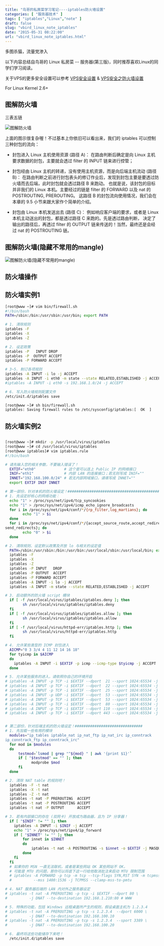 ```yaml
---
title: "鸟哥的私房菜学习笔记----iptables防火墙设置"
categories: [ "服务器技术" ]
tags: [ "iptables","Linux","note" ]
draft: false
slug: "vbird_linux_note_iptables"
date: "2015-05-31 08:22:00"
url: "vbird_linux_note_iptables.html"
---
```


多图杀猫，流量党渗入

以下内容总结自鸟哥的 Linux 私房菜 -- 服务器(第三版)，同时推荐喜欢Linux的同学们学习阅读。

关于VPS的更多安全设置可以参考 [VPS安全设置][1] & [VPS安全之防火墙设置][2]

<!--more-->

For Linux Kernel 2.6+

## 图解防火墙

三表五链

![图解防火墙][3]

上面的图示很复杂喔！不过基本上你依旧可以看出来，我们的 iptables 可以控制三种封包的流向：

- 封包进入 Linux 主机使用资源 (路径 A)： 在路由判断后确定是向 Linux 主机要求数据的封包，主要就会透过 filter 的 INPUT 链来进行控管；

- 封包经由 Linux 主机的转递，没有使用主机资源，而是向后端主机流动 (路径 B)： 在路由判断之前进行封包表头的修订作业后，发现到封包主要是要透过防火墙而去后端，此时封包就会透过路径 B 来跑动。 也就是说，该封包的目标并非我们的 Linux 本机。主要经过的链是 filter 的 FORWARD 以及 nat 的 POSTROUTING, PREROUTING。 这路径 B 的封包流向使用情况，我们会在本章的 9.5 小节来跟大家作个简单的介绍。

- 封包由 Linux 本机发送出去 (路径 C)： 例如响应客户端的要求，或者是 Linux 本机主动送出的封包，都是透过路径 C 来跑的。先是透过路由判断， 决定了输出的路径后，再透过 filter 的 OUTPUT 链来传送的！当然，最终还是会经过 nat 的 POSTROUTING 链。

## 图解防火墙(隐藏不常用的mangle)

![图解防火墙(隐藏不常用的mangle)][4]

## 防火墙操作


## 防火墙实例1

```bash
[root@www ~]# vim bin/firewall.sh
#!/bin/bash
PATH=/sbin:/bin:/usr/sbin:/usr/bin; export PATH

# 1. 清除规则
iptables -F
iptables -X
iptables -Z

# 2. 设定政策
iptables -P   INPUT DROP
iptables -P  OUTPUT ACCEPT
iptables -P FORWARD ACCEPT

# 3~5. 制订各项规则
iptables -A INPUT -i lo -j ACCEPT
iptables -A INPUT -i eth0 -m state --state RELATED,ESTABLISHED -j ACCEPT
#iptables -A INPUT -i eth0 -s 192.168.1.0/24 -j ACCEPT

# 6. 写入防火墙规则配置文件
/etc/init.d/iptables save

[root@www ~]# sh bin/firewall.sh
iptables: Saving firewall rules to /etc/sysconfig/iptables:[  OK  ]
```

## 防火墙实例2

```bash

[root@www ~]# mkdir -p /usr/local/virus/iptables
[root@www ~]# cd /usr/local/virus/iptables
[root@www iptables]# vim iptables.rule
#!/bin/bash

# 请先输入您的相关参数，不要输入错误了！
  EXTIF="eth0"             # 这个是可以连上 Public IP 的网络接口
  INIF="eth1"              # 内部 LAN 的连接接口；若无则写成 INIF=""
  INNET="192.168.100.0/24" # 若无内部网域接口，请填写成 INNET=""
  export EXTIF INIF INNET

# 第一部份，针对本机的防火墙设定！##########################################
# 1. 先设定好核心的网络功能：
  echo "1" > /proc/sys/net/ipv4/tcp_syncookies
  echo "1" > /proc/sys/net/ipv4/icmp_echo_ignore_broadcasts
  for i in /proc/sys/net/ipv4/conf/*/{rp_filter,log_martians}; do
        echo "1" > $i
  done
  for i in /proc/sys/net/ipv4/conf/*/{accept_source_route,accept_redirects,\
send_redirects}; do
        echo "0" > $i
  done

# 2. 清除规则、设定默认政策及开放 lo 与相关的设定值
  PATH=/sbin:/usr/sbin:/bin:/usr/bin:/usr/local/sbin:/usr/local/bin; export PATH
  iptables -F
  iptables -X
  iptables -Z
  iptables -P INPUT   DROP
  iptables -P OUTPUT  ACCEPT
  iptables -P FORWARD ACCEPT
  iptables -A INPUT -i lo -j ACCEPT
  iptables -A INPUT -m state --state RELATED,ESTABLISHED -j ACCEPT

# 3. 启动额外的防火墙 script 模块
  if [ -f /usr/local/virus/iptables/iptables.deny ]; then
        sh /usr/local/virus/iptables/iptables.deny
  fi
  if [ -f /usr/local/virus/iptables/iptables.allow ]; then
        sh /usr/local/virus/iptables/iptables.allow
  fi
  if [ -f /usr/local/virus/httpd-err/iptables.http ]; then
        sh /usr/local/virus/httpd-err/iptables.http
  fi

# 4. 允许某些类型的 ICMP 封包进入
  AICMP="0 3 3/4 4 11 12 14 16 18"
  for tyicmp in $AICMP
  do
    iptables -A INPUT -i $EXTIF -p icmp --icmp-type $tyicmp -j ACCEPT
  done

# 5. 允许某些服务的进入，请依照你自己的环境开启
# iptables -A INPUT -p TCP -i $EXTIF --dport  21 --sport 1024:65534 -j ACCEPT # FTP
# iptables -A INPUT -p TCP -i $EXTIF --dport  22 --sport 1024:65534 -j ACCEPT # SSH
# iptables -A INPUT -p TCP -i $EXTIF --dport  25 --sport 1024:65534 -j ACCEPT # SMTP
# iptables -A INPUT -p UDP -i $EXTIF --dport  53 --sport 1024:65534 -j ACCEPT # DNS
# iptables -A INPUT -p TCP -i $EXTIF --dport  53 --sport 1024:65534 -j ACCEPT # DNS
# iptables -A INPUT -p TCP -i $EXTIF --dport  80 --sport 1024:65534 -j ACCEPT # WWW
# iptables -A INPUT -p TCP -i $EXTIF --dport 110 --sport 1024:65534 -j ACCEPT # POP3
# iptables -A INPUT -p TCP -i $EXTIF --dport 443 --sport 1024:65534 -j ACCEPT # HTTPS


# 第二部份，针对后端主机的防火墙设定！###############################
# 1. 先加载一些有用的模块
  modules="ip_tables iptable_nat ip_nat_ftp ip_nat_irc ip_conntrack 
ip_conntrack_ftp ip_conntrack_irc"
  for mod in $modules
  do
      testmod=`lsmod | grep "^${mod} " | awk '{print $1}'`
      if [ "$testmod" == "" ]; then
            modprobe $mod
      fi
  done

# 2. 清除 NAT table 的规则吧！
  iptables -F -t nat
  iptables -X -t nat
  iptables -Z -t nat
  iptables -t nat -P PREROUTING  ACCEPT
  iptables -t nat -P POSTROUTING ACCEPT
  iptables -t nat -P OUTPUT      ACCEPT

# 3. 若有内部接口的存在 (双网卡) 开放成为路由器，且为 IP 分享器！
  if [ "$INIF" != "" ]; then
    iptables -A INPUT -i $INIF -j ACCEPT
    echo "1" > /proc/sys/net/ipv4/ip_forward
    if [ "$INNET" != "" ]; then
        for innet in $INNET
        do
            iptables -t nat -A POSTROUTING -s $innet -o $EXTIF -j MASQUERADE
        done
    fi
  fi
  # 如果你的 MSN 一直无法联机，或者是某些网站 OK 某些网站不 OK，
  # 可能是 MTU 的问题，那你可以将底下这一行给他取消批注来启动 MTU 限制范围
  # iptables -A FORWARD -p tcp -m tcp --tcp-flags SYN,RST SYN -m tcpmss \
  #          --mss 1400:1536 -j TCPMSS --clamp-mss-to-pmtu

# 4. NAT 服务器后端的 LAN 内对外之服务器设定
# iptables -t nat -A PREROUTING -p tcp -i $EXTIF --dport 80 \
#          -j DNAT --to-destination 192.168.1.210:80 # WWW

# 5. 特殊的功能，包括 Windows 远程桌面所产生的规则，假设桌面主机为 1.2.3.4
# iptables -t nat -A PREROUTING -p tcp -s 1.2.3.4  --dport 6000 \
#          -j DNAT --to-destination 192.168.100.10
# iptables -t nat -A PREROUTING -p tcp -s 1.2.3.4  --sport 3389 \
#          -j DNAT --to-destination 192.168.100.20

# 6. 最终将这些功能储存下来吧！
  /etc/init.d/iptables save
```


  [1]: https://blog.phpgao.com/vps_safty.html
  [2]: https://blog.phpgao.com/vps_iptables.html
  [3]: https://blog.phpgao.com/usr/uploads/2015/05/1888702419.gif
  [4]: https://blog.phpgao.com/usr/uploads/2015/05/649290281.gif